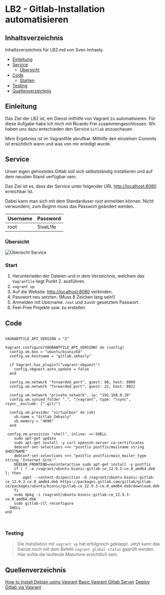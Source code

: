 # LB2 - Gitlab-Installation automatisieren

## Inhaltsverzeichnis

Inhaltsverzeichnis für LB2.md von Sven Imhasly.

- [Einleitung](#Einleitung)
- [Service](#Service)
  - [Übersicht](#Übersicht)
- [Code](#Code)
	- [Starten](#Start)
- [Testing](#Testing)
- [Quellenverzeichnis](#Quellenverzeichnis)

## Einleitung
Das Ziel der LB2 ist, ein Dienst mithilfe von Vagrant zu automatisieren. 
Für diese Aufgabe habe ich mich mit Ricardo Frei zusammengeschlossen. Wir haben uns dazu entschieden den Service `Gitlab` anzuschauen.

Mein Ergebniss ist im Vagrantfile abrufbar. Mithilfe den einzelnen Commits ist ersichtlich wann und was von mir erledigt wurde.

## Service
Unser eigen gehostetes Gitlab soll sich selbstständig installieren und auf dem neusten Stand verfügbar sein.

Das Ziel ist es, dass der Service unter folgender URL [http://localhost:8080](http://localhost:8080) erreichbar ist. 

Dabei kann man sich mit dem Standarduser root anmelden können. Nicht verwundern, zum Beginn muss das Passwort geändert werden.

Username | Password
---------|-----------
root     | 5iveL!fe 


### Übersicht
![Übersicht Service](https://github.com/imhaslysven/m300_imhasly/Umgebung_m300.png)

### Start
1. Herunterladen der Dateien und in dem Verzeichnis, welchem das `Vagranfile` liegt Punkt 2. ausführen.
2. `vagrant up`
3. Auf die Website: [http://localhost:8080](http://localhost:8080) verbinden.
4. Passwort neu setzten. (Muss 8 Zeichen lang sein!)
5. Anmelden mit Username. `root` und zuvor gesetztem Passwort. 
6. Feel-Free Projekte usw. zu erstellen. 

## Code

<pre><code>
VAGRANTFILE_API_VERSION = "2"

Vagrant.configure(VAGRANTFILE_API_VERSION) do |config|
  config.vm.box = "ubuntu/bionic64"
  config.vm.hostname = "gitlab.imhasly"

  if Vagrant.has_plugin?("vagrant-vbguest")
    config.vbguest.auto_update = false
  end

  config.vm.network "forwarded_port", guest: 80, host: 8080
  config.vm.network "forwarded_port", guest: 22, host: 8022

  config.vm.network "private_network", ip: "192.168.0.10"
  config.vm.synced_folder ".", "/vagrant", type: "rsync", rsync__exclude: [".git/"]

  config.vm.provider "virtualbox" do |vb|
    vb.name = "Gitlab Imhasly"
    vb.memory = "4096"
  end

 config.vm.provision "shell", inline: <<-SHELL
    sudo apt-get update
    sudo apt-get install -y curl openssh-server ca-certificates
    debconf-set-selections <<< "postfix postfix/mailname string $HOSTNAME"
    debconf-set-selections <<< "postfix postfix/main_mailer_type string 'Internet Site'"
    DEBIAN_FRONTEND=noninteractive sudo apt-get install -y postfix
    if [ ! -e /vagrant/ubuntu-bionic-gitlab-ce_12.9.3-ce.0_amd64.deb ]; then
        wget --content-disposition -O /vagrant/ubuntu-bionic-gitlab-ce_12.9.3-ce.0_amd64.deb https://packages.gitlab.com/gitlab/gitlab-ce/packages/ubuntu/bionic/gitlab-ce_12.9.3-ce.0_amd64.deb/download.deb
    fi
    sudo dpkg -i /vagrant/ubuntu-bionic-gitlab-ce_12.9.3-ce.0_amd64.deb
    sudo gitlab-ctl reconfigure
  SHELL
end
 

</code></pre>

### Testing
> Die Installation mit `vagrant up` hat erfolgreich geklappt. Jetzt kann das Ganze noch mit dem Befehl `vagrant global-status` geprüft werden. Hier sollte die laufende Maschine ersichtlich sein.



## Quellenverzeichnis

[How to Install Debian using Vagrant](https://www.regur.net/blog/how-to-install-debian-using-vagrant/)
[Basic Vagrant Gitlab Server](https://gist.github.com/cjtallman/b526d8c7d8b910ba4fd41eb51cd5405b)
[Deploy Gitlab via Vagrant](https://www.exoscale.com/syslog/deploy-gitlab-on-ubuntu-12-04-with-vagrant/)